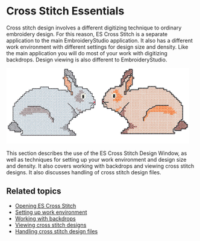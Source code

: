 # Cross Stitch Essentials

Cross stitch design involves a different digitizing technique to ordinary embroidery design. For this reason, ES Cross Stitch is a separate application to the main EmbroideryStudio application. It also has a different work environment with different settings for design size and density. Like the main application you will do most of your work with digitizing backdrops. Design viewing is also different to EmbroideryStudio.

![cross-stitch_essentials00001.png](assets/cross-stitch_essentials00001.png)

This section describes the use of the ES Cross Stitch Design Window, as well as techniques for setting up your work environment and design size and density. It also covers working with backdrops and viewing cross stitch designs. It also discusses handling of cross stitch design files.

## Related topics

- [Opening ES Cross Stitch](Opening_ES_Cross_Stitch)
- [Setting up work environment](Setting_up_work_environment)
- [Working with backdrops](Working_with_backdrops)
- [Viewing cross stitch designs](Viewing_cross_stitch_designs)
- [Handling cross stitch design files](Handling_cross_stitch_design_files)
